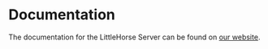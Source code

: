 # Documentation

The documentation for the LittleHorse Server can be found on [our website](https://littlehorse.io/docs/server).
